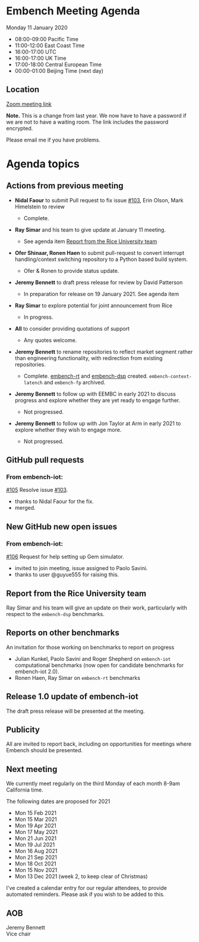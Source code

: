 # Embench Meeting Agenda

Monday 11 January 2020

- 08:00-09:00 Pacific Time
- 11:00-12:00 East Coast Time
- 16:00-17:00 UTC
- 16:00-17:00 UK Time
- 17:00-18:00 Central European Time
- 00:00-01:00 Beijing Time (next day)

## Location

[Zoom meeting link](https://us02web.zoom.us/j/81535560831?pwd=a3dwUW5ncld5Wk5EM1ZkRmdxck9aUT09)

**Note.** This is a change from last year. We now have to have a password if
we are not to have a waiting room. The link includes the password encrypted.

Please email me if you have problems.

# Agenda topics

## Actions from previous meeting

- **Nidal Faour** to submit Pull request to fix issue [#103](https://github.com/embench/embench-iot/issues/103), Erin Olson, Mark Himelstein to review

	- Complete.

- **Ray Simar** and his team to give update at January 11 meeting.

	- See agenda item [Report from the Rice University team](#report-from-the-rice-university-team)

- **Ofer Shinaar, Ronen Haen** to submit pull-request to convert interrupt handling/context switching repository to a Python based build system.

	- Ofer & Ronen to provide status update.

- **Jeremy Bennett** to draft press release for review by David Patterson

	- In preparation for release on 19 January 2021. See agenda item

- **Ray Simar** to explore potential for joint announcement from Rice

	- In progress.

- **All** to consider providing quotations of support

	- Any quotes welcome.

- **Jeremy Bennett** to rename repositories to reflect market segment rather than engineering functionality, with redirection from existing repositories.

	- Complete. [embench-rt](https://github.com/embench/embench-rt) and [embench-dsp](https://github.com/embench/embench-dsp) created. `embench-context-latench` and `embench-fp` archived.

- **Jeremy Bennett** to follow up with EEMBC in early 2021 to discuss progress and explore whether they are yet ready to engage further.

	- Not progressed.

- **Jeremy Bennett** to follow up with Jon Taylor at Arm in early 2021 to explore whether they wish to engage more.

	- Not progressed.

## GitHub pull requests

### From embench-iot:

[#105](https://github.com/embench/embench-iot/pull/105) Resolve issue [#103](https://github.com/embench/embench-iot/issues/103).

- thanks to Nidal Faour for the fix.
- merged.

## New GitHub new open issues

### From embench-iot:

[#106](https://github.com/embench/embench-iot/issues/106) Request for help setting up Gem simulator.

- invited to join meeting, issue assigned to Paolo Savini.
- thanks to user @guyue555 for raising this.

## Report from the Rice University team

Ray Simar and his team will give an update on their work, particularly with respect to the `embench-dsp` benchmarks.

## Reports on other benchmarks

An invitation for those working on benchmarks to report on progress

- Julian Kunkel, Paolo Savini and Roger Shepherd on `embench-iot` computational benchmarks (now open for candidate benchmarks for embench-iot 2.0).
- Ronen Haen, Ray Simar on `embench-rt` benchmarks

## Release 1.0 update of embench-iot

The draft press release will be presented at the meeting.

## Publicity

All are invited to report back, including on opportunities for meetings where Embench should be presented.

## Next meeting

We currently meet regularly on the third Monday of each month 8-9am California time.

The following dates are proposed for 2021

- Mon 15 Feb 2021
- Mon 15 Mar 2021
- Mon 19 Apr 2021
- Mon 17 May 2021
- Mon 21 Jun 2021
- Mon 19 Jul 2021
- Mon 16 Aug 2021
- Mon 21 Sep 2021
- Mon 18 Oct 2021
- Mon 15 Nov 2021
- Mon 13 Dec 2021 (week 2, to keep clear of Christmas)

I've created a calendar entry for our regular attendees, to provide
automated reminders. Please ask if you wish to be added to this.

## AOB


Jeremy Bennett\
Vice chair
